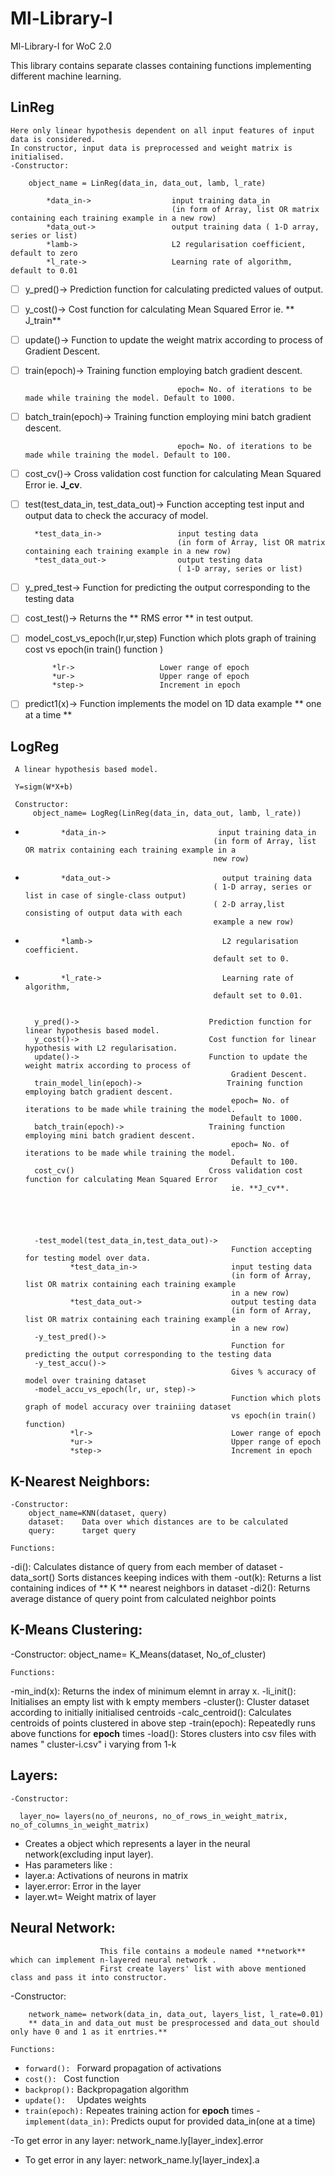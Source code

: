 # Ml-Library-I
 
 Ml-Library-I for WoC 2.0

This library contains separate classes containing functions implementing different machine learning.
## LinReg
    
    Here only linear hypothesis dependent on all input features of input data is considered.    
    In constructor, input data is preprocessed and weight matrix is initialised.   
    -Constructor:
        
        object_name = LinReg(data_in, data_out, lamb, l_rate)
            
            *data_in->                  input training data_in
                                        (in form of Array, list OR matrix containing each training example in a new row)
            *data_out->                 output training data ( 1-D array, series or list)
            *lamb->                     L2 regularisation coefficient, default to zero
            *l_rate->                   Learning rate of algorithm, default to 0.01

   - [ ]  y_pred()->                         Prediction function for calculating predicted values of output.    
   - [ ]  y_cost()->                         Cost function for calculating Mean Squared Error ie. ** J_train**   
   - [ ]  update()->                         Function to update the weight matrix according to process of Gradient Descent.
   - [ ]  train(epoch)->                     Training function employing batch gradient descent.
                                            
                                            epoch= No. of iterations to be made while training the model. Default to 1000.
   - [ ]  batch_train(epoch)->                  Training function employing mini batch gradient descent.
                                            
                                            epoch= No. of iterations to be made while training the model. Default to 100.
   - [ ]  cost_cv()->                           Cross validation cost function for calculating Mean Squared Error ie. **J_cv**.
   - [ ]  test(test_data_in, test_data_out)->   Function accepting test input and output data to check the accuracy of model.
            
            *test_data_in->                 input testing data
                                            (in form of Array, list OR matrix containing each training example in a new row)
            *test_data_out->                output testing data
                                            ( 1-D array, series or list)
   - [ ]  y_pred_test->                         Function for predicting the output corresponding to the testing data
   - [ ]  cost_test()->                      Returns the ** RMS error ** in test output.
   - [ ]  model_cost_vs_epoch(lr,ur,step)    Function which plots graph of training cost vs epoch(in train() function )
                
                *lr->                   Lower range of epoch
                *ur->                   Upper range of epoch
                *step->                 Increment in epoch
   - [ ]  predict1(x)->                      Function implements the model on 1D data example ** one at a time **

##   LogReg

     A linear hypothesis based model. 
     
     Y=sigm(W*X+b)
     
     Constructor:
         object_name= LogReg(LinReg(data_in, data_out, lamb, l_rate))
-             *data_in->                         input training data_in
                                                (in form of Array, list OR matrix containing each training example in a
                                                new row)
-             *data_out->                         output training data
                                                ( 1-D array, series or list in case of single-class output)
                                                ( 2-D array,list consisting of output data with each
                                                example a new row)
-             *lamb->                             L2 regularisation coefficient.
                                                default set to 0.
-             *l_rate->                           Learning rate of algorithm,
                                                default set to 0.01.
     
      
        y_pred()->                             Prediction function for linear hypothesis based model.
        y_cost()->                             Cost function for linear hypothesis with L2 regularisation.
        update()->                             Function to update the weight matrix according to process of
                                                    Gradient Descent.
        train_model_lin(epoch)->                   Training function employing batch gradient descent.
                                                    epoch= No. of iterations to be made while training the model.
                                                    Default to 1000.
        batch_train(epoch)->                   Training function employing mini batch gradient descent.
                                                    epoch= No. of iterations to be made while training the model.
                                                    Default to 100.
        cost_cv()                              Cross validation cost function for calculating Mean Squared Error
                                                    ie. **J_cv**.



    

        -test_model(test_data_in,test_data_out)->  
                                                    Function accepting for testing model over data.
                *test_data_in->                     input testing data
                                                    (in form of Array, list OR matrix containing each training example
                                                    in a new row)
                *test_data_out->                    output testing data
                                                    (in form of Array, list OR matrix containing each training example
                                                    in a new row)
        -y_test_pred()->                            
                                                    Function for predicting the output corresponding to the testing data
        -y_test_accu()->                            
                                                    Gives % accuracy of model over training dataset
        -model_accu_vs_epoch(lr, ur, step)->        
                                                    Function which plots graph of model accuracy over trainiing dataset
                                                    vs epoch(in train() function)
                *lr->                               Lower range of epoch
                *ur->                               Upper range of epoch
                *step->                             Increment in epoch

## K-Nearest Neighbors:

    -Constructor:
        object_name=KNN(dataset, query)
        dataset:    Data over which distances are to be calculated
        query:      target query

    Functions:
    
   -di():          Calculates distance of query from each member of dataset
   -data_sort()    Sorts distances keeping indices with them
   -out(k):        Returns a list containing indices of ** K ** nearest neighbors in dataset
   -di2():         Returns average distance of query point from calculated neighbor points
  
 ## K-Means Clustering:
   -Constructor:
        object_name= K_Means(dataset, No_of_cluster)
    
    Functions:
   -min_ind(x):        Returns the index of minimum elemnt in array x.
    -li_init():         Initialises an empty list with k empty members
    -cluster():         Cluster dataset according to initially initialised centroids
    -calc_centroid():   Calculates centroids of points clustered in above step
    -train(epoch):      Repeatedly runs above functions for **epoch** times
    -load():            Stores clusters into csv files with names " cluster-i.csv" i varying from 1-k
    
 ## Layers:
    -Constructor:
    
      layer_no= layers(no_of_neurons, no_of_rows_in_weight_matrix, no_of_columns_in_weight_matrix)
   - Creates a object which represents a layer in the neural network(excluding input layer).
   - Has parameters like :
   - layer.a: Activations of neurons in matrix
   - layer.error: Error in the layer
   - layer.wt= Weight matrix of layer
 ## Neural Network:
                        This file contains a modeule named **network** which can implement n-layered neural network .
                        First create layers' list with above mentioned class and pass it into constructor.
   -Constructor:
   
        network_name= network(data_in, data_out, layers_list, l_rate=0.01)
        ** data_in and data_out must be presprocessed and data_out should only have 0 and 1 as it enrtries.**
    
    Functions:
   - `forward(): `        Forward propagation of activations
   - `cost(): `           Cost  function
   - `backprop():`        Backpropagation algorithm
   - `update():  `        Updates weights
   - `train(epoch):`      Repeates training action for **epoch** times
   -`implement(data_in)`: Predicts ouput for provided data_in(one at a time)
   
   -To get error in any layer:
       network_name.ly[layer_index].error
  - To get error in any layer:
      network_name.ly[layer_index].a
    
